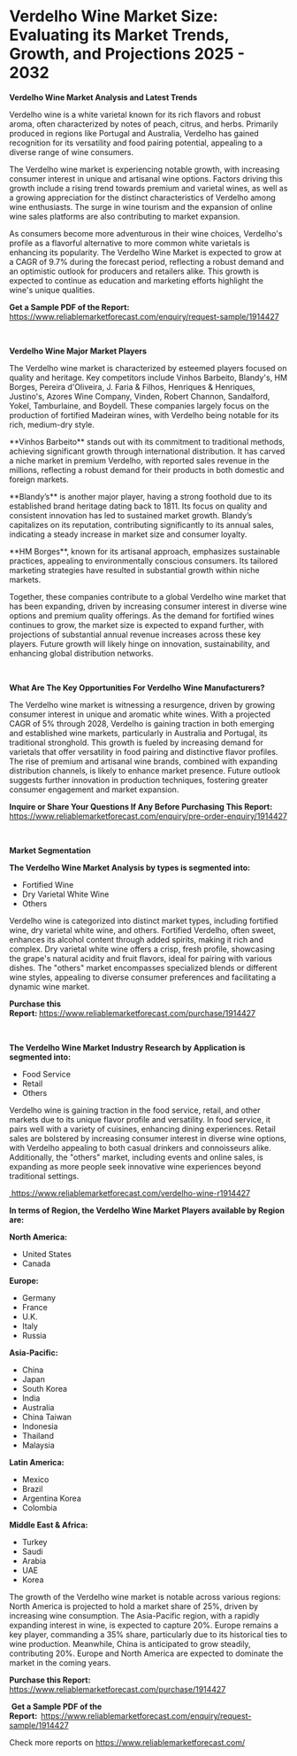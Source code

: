 <p><h1>Verdelho Wine Market Size: Evaluating its Market Trends, Growth, and Projections 2025 - 2032</h1></p><p><strong>Verdelho Wine Market Analysis and Latest Trends</strong></p>
<p><p>Verdelho wine is a white varietal known for its rich flavors and robust aroma, often characterized by notes of peach, citrus, and herbs. Primarily produced in regions like Portugal and Australia, Verdelho has gained recognition for its versatility and food pairing potential, appealing to a diverse range of wine consumers.</p><p>The Verdelho wine market is experiencing notable growth, with increasing consumer interest in unique and artisanal wine options. Factors driving this growth include a rising trend towards premium and varietal wines, as well as a growing appreciation for the distinct characteristics of Verdelho among wine enthusiasts. The surge in wine tourism and the expansion of online wine sales platforms are also contributing to market expansion.</p><p>As consumers become more adventurous in their wine choices, Verdelho's profile as a flavorful alternative to more common white varietals is enhancing its popularity. The Verdelho Wine Market is expected to grow at a CAGR of 9.7% during the forecast period, reflecting a robust demand and an optimistic outlook for producers and retailers alike. This growth is expected to continue as education and marketing efforts highlight the wine's unique qualities.</p></p>
<p><strong>Get a Sample PDF of the Report:&nbsp;</strong> <a href="https://www.reliablemarketforecast.com/enquiry/request-sample/1914427?utm_campaign=3099&utm_medium=2&utm_source=Github&utm_content=ia&utm_term=07042025&utm_id=verdelho-wine">https://www.reliablemarketforecast.com/enquiry/request-sample/1914427</a></p>
<p>&nbsp;</p>
<p><strong>Verdelho Wine Major Market Players</strong></p>
<p><p>The Verdelho wine market is characterized by esteemed players focused on quality and heritage. Key competitors include Vinhos Barbeito, Blandy's, HM Borges, Pereira d'Oliveira, J. Faria & Filhos, Henriques & Henriques, Justino's, Azores Wine Company, Vinden, Robert Channon, Sandalford, Yokel, Tamburlaine, and Boydell. These companies largely focus on the production of fortified Madeiran wines, with Verdelho being notable for its rich, medium-dry style.</p><p>**Vinhos Barbeito** stands out with its commitment to traditional methods, achieving significant growth through international distribution. It has carved a niche market in premium Verdelho, with reported sales revenue in the millions, reflecting a robust demand for their products in both domestic and foreign markets.</p><p>**Blandy’s** is another major player, having a strong foothold due to its established brand heritage dating back to 1811. Its focus on quality and consistent innovation has led to sustained market growth. Blandy’s capitalizes on its reputation, contributing significantly to its annual sales, indicating a steady increase in market size and consumer loyalty.</p><p>**HM Borges**, known for its artisanal approach, emphasizes sustainable practices, appealing to environmentally conscious consumers. Its tailored marketing strategies have resulted in substantial growth within niche markets. </p><p>Together, these companies contribute to a global Verdelho wine market that has been expanding, driven by increasing consumer interest in diverse wine options and premium quality offerings. As the demand for fortified wines continues to grow, the market size is expected to expand further, with projections of substantial annual revenue increases across these key players. Future growth will likely hinge on innovation, sustainability, and enhancing global distribution networks.</p></p>
<p>&nbsp;</p>
<p><strong>What Are The Key Opportunities For Verdelho Wine Manufacturers?</strong></p>
<p><p>The Verdelho wine market is witnessing a resurgence, driven by growing consumer interest in unique and aromatic white wines. With a projected CAGR of 5% through 2028, Verdelho is gaining traction in both emerging and established wine markets, particularly in Australia and Portugal, its traditional stronghold. This growth is fueled by increasing demand for varietals that offer versatility in food pairing and distinctive flavor profiles. The rise of premium and artisanal wine brands, combined with expanding distribution channels, is likely to enhance market presence. Future outlook suggests further innovation in production techniques, fostering greater consumer engagement and market expansion.</p></p>
<p><strong>Inquire or Share Your Questions If Any Before Purchasing This Report:</strong> <a href="https://www.reliablemarketforecast.com/enquiry/pre-order-enquiry/1914427?utm_campaign=3099&utm_medium=2&utm_source=Github&utm_content=ia&utm_term=07042025&utm_id=verdelho-wine">https://www.reliablemarketforecast.com/enquiry/pre-order-enquiry/1914427</a></p>
<p>&nbsp;</p>
<p><strong>Market Segmentation</strong></p>
<p><strong>The Verdelho Wine Market Analysis by types is segmented into:</strong></p>
<p><ul><li>Fortified Wine</li><li>Dry Varietal White Wine</li><li>Others</li></ul></p>
<p><p>Verdelho wine is categorized into distinct market types, including fortified wine, dry varietal white wine, and others. Fortified Verdelho, often sweet, enhances its alcohol content through added spirits, making it rich and complex. Dry varietal white wine offers a crisp, fresh profile, showcasing the grape's natural acidity and fruit flavors, ideal for pairing with various dishes. The "others" market encompasses specialized blends or different wine styles, appealing to diverse consumer preferences and facilitating a dynamic wine market.</p></p>
<p><strong>Purchase this Report:&nbsp;</strong><a href="https://www.reliablemarketforecast.com/purchase/1914427?utm_campaign=3099&utm_medium=2&utm_source=Github&utm_content=ia&utm_term=07042025&utm_id=verdelho-wine">https://www.reliablemarketforecast.com/purchase/1914427</a></p>
<p>&nbsp;</p>
<p><strong>The Verdelho Wine Market Industry Research by Application is segmented into:</strong></p>
<p><ul><li>Food Service</li><li>Retail</li><li>Others</li></ul></p>
<p><p>Verdelho wine is gaining traction in the food service, retail, and other markets due to its unique flavor profile and versatility. In food service, it pairs well with a variety of cuisines, enhancing dining experiences. Retail sales are bolstered by increasing consumer interest in diverse wine options, with Verdelho appealing to both casual drinkers and connoisseurs alike. Additionally, the "others" market, including events and online sales, is expanding as more people seek innovative wine experiences beyond traditional settings.</p></p>
<p><a href="https://www.reliablemarketforecast.com/verdelho-wine-r1914427?utm_campaign=3099&utm_medium=2&utm_source=Github&utm_content=ia&utm_term=07042025&utm_id=verdelho-wine">&nbsp;https://www.reliablemarketforecast.com/verdelho-wine-r1914427</a></p>
<p><strong>In terms of Region, the Verdelho Wine Market Players available by Region are:</strong></p>
<p>
    <p> <strong> North America: </strong>
        <ul>
            <li>United States</li>
            <li>Canada</li>
        </ul>
        </p> 
    <p> <strong> Europe: </strong>
        <ul>
            <li>Germany</li>
            <li>France</li>
            <li>U.K.</li>
            <li>Italy</li>
            <li>Russia</li>
        </ul>
        </p> 
    <p> <strong> Asia-Pacific: </strong>
        <ul>
            <li>China</li>
            <li>Japan</li>
            <li>South Korea</li>
            <li>India</li>
            <li>Australia</li>
            <li>China Taiwan</li>
            <li>Indonesia</li>
            <li>Thailand</li>
            <li>Malaysia</li>
        </ul>
        </p> 
    <p> <strong> Latin America: </strong>
        <ul>
            <li>Mexico</li>
            <li>Brazil</li>
            <li>Argentina Korea</li>
            <li>Colombia</li>
        </ul>
        </p> 
    <p> <strong> Middle East & Africa: </strong>
        <ul>
            <li>Turkey</li>
            <li>Saudi</li>
            <li>Arabia</li>
            <li>UAE</li>
            <li>Korea</li>
        </ul>
    </p>
    </p>
<p><p>The growth of the Verdelho wine market is notable across various regions: North America is projected to hold a market share of 25%, driven by increasing wine consumption. The Asia-Pacific region, with a rapidly expanding interest in wine, is expected to capture 20%. Europe remains a key player, commanding a 35% share, particularly due to its historical ties to wine production. Meanwhile, China is anticipated to grow steadily, contributing 20%. Europe and North America are expected to dominate the market in the coming years.</p></p>
<p><strong>Purchase this Report: </strong><a href="https://www.reliablemarketforecast.com/purchase/1914427?utm_campaign=3099&utm_medium=2&utm_source=Github&utm_content=ia&utm_term=07042025&utm_id=verdelho-wine">https://www.reliablemarketforecast.com/purchase/1914427</a></p>
<p>&nbsp;<strong>Get a Sample PDF of the Report:&nbsp;&nbsp;</strong><a href="https://www.reliablemarketforecast.com/enquiry/request-sample/1914427?utm_campaign=3099&utm_medium=2&utm_source=Github&utm_content=ia&utm_term=07042025&utm_id=verdelho-wine">https://www.reliablemarketforecast.com/enquiry/request-sample/1914427</a></p>
<p><strong></strong></p>
<p>Check more reports on <a href="https://www.reliablemarketforecast.com/?utm_campaign=3099&utm_medium=2&utm_source=Github&utm_content=ia&utm_term=07042025&utm_id=verdelho-wine">https://www.reliablemarketforecast.com/</a></p>